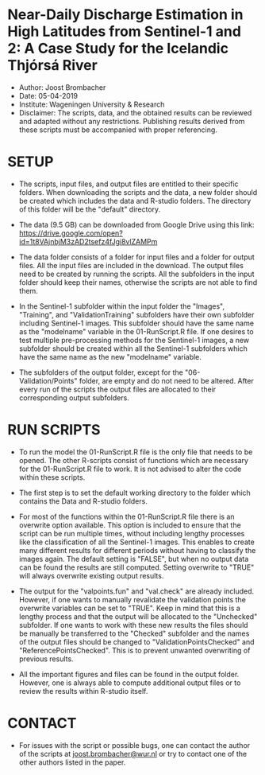 

# Near-Daily Discharge Estimation in High Latitudes from Sentinel-1 and 2: A Case Study for the Icelandic Thjórsá River

- Author: Joost Brombacher
- Date: 05-04-2019
- Institute: Wageningen University & Research
- Disclaimer: The scripts, data, and the obtained results can be reviewed and 
  adapted without any restrictions. Publishing results derived from these 
  scripts must be accompanied with proper referencing. 

# SETUP

- The scripts, input files, and output files are entitled to their specific 
  folders. When downloading the scripts and the data, a new folder should be 
  created which includes the data and R-studio folders. The directory of this
  folder will be the "default" directory. 
  
- The data (9.5 GB) can be downloaded from Google Drive using this link: 
  https://drive.google.com/open?id=1t8VAjnbjM3zAD2tsefz4fJgi8vlZAMPm
  
- The data folder consists of a folder for input files and a folder for output 
  files. All the input files are included in the download. The output files 
  need to be created by running the scripts. All the subfolders in the input 
  folder should keep their names, otherwise the scripts are not able to find them.
  
- In the Sentinel-1 subfolder within the input folder the "Images", "Training",
  and "ValidationTraining" subfolders have their own subfolder including 
  Sentinel-1 images. This subfolder should have the same name as the "modelname"
  variable in the 01-RunScript.R file. If one desires to test multiple 
  pre-processing methods for the Sentinel-1 images, a new subfolder should be
  created within all the Sentinel-1 subfolders which have the same name as the 
  new "modelname" variable.
  
- The subfolders of the output folder, except for the "06-Validation/Points" folder,
  are empty and do not need to be altered. After every run of the scripts the output 
  files are allocated to their corresponding output subfolders.

# RUN SCRIPTS

- To run the model the 01-RunScript.R file is the only file that needs to be 
  opened. The other R-scripts consist of functions which are necessary for the 
  01-RunScript.R file to work. It is not advised to alter the code within these
  scripts. 
  
- The first step is to set the default working directory to the folder which 
  contains the Data and R-studio folders. 
  
- For most of the functions within the 01-RunScript.R file there is an overwrite
  option available. This option is included to ensure that the script can be 
  run multiple times, without including lengthy processes like the classification
  of all the Sentinel-1 images. This enables to create many different results 
  for different periods without having to classify the images again. The default 
  setting is "FALSE", but when no output data can be found the results are
  still computed. Setting overwrite to "TRUE" will always overwrite existing 
  output results.
  
- The output for the "valpoints.fun" and "val.check" are already included. However,
  if one wants to manually revalidate the validation points the overwrite variables can be
  set to "TRUE". Keep in mind that this is a lengthy process and that the output
  will be allocated to the "Unchecked" subfolder. If one wants to work with these
  new results the files should be manually be transferred to the "Checked" subfolder
  and the names of the output files should be changed to "ValidationPointsChecked"
  and "ReferencePointsChecked". This is to prevent unwanted overwriting of previous
  results.
  
- All the important figures and files can be found in the output folder. However,
  one is always able to compute additional output files or to review the results within
  R-studio itself. 

  
# CONTACT

- For issues with the script or possible bugs, one can contact the author of the
  scripts at joost.brombacher@wur.nl or try to contact one of the other authors 
  listed in the paper. 
